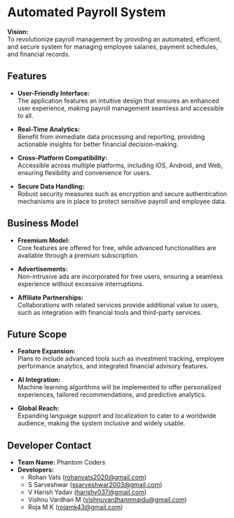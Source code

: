 # Automated Payroll System

**Vision:**  
To revolutionize payroll management by providing an automated, efficient, and secure system for managing employee salaries, payment schedules, and financial records.

## Features

- **User-Friendly Interface:**  
  The application features an intuitive design that ensures an enhanced user experience, making payroll management seamless and accessible to all.

- **Real-Time Analytics:**  
  Benefit from immediate data processing and reporting, providing actionable insights for better financial decision-making.

- **Cross-Platform Compatibility:**  
  Accessible across multiple platforms, including iOS, Android, and Web, ensuring flexibility and convenience for users.

- **Secure Data Handling:**  
  Robust security measures such as encryption and secure authentication mechanisms are in place to protect sensitive payroll and employee data.

## Business Model

- **Freemium Model:**  
  Core features are offered for free, while advanced functionalities are available through a premium subscription.

- **Advertisements:**  
  Non-intrusive ads are incorporated for free users, ensuring a seamless experience without excessive interruptions.

- **Affiliate Partnerships:**  
  Collaborations with related services provide additional value to users, such as integration with financial tools and third-party services.

## Future Scope

- **Feature Expansion:**  
  Plans to include advanced tools such as investment tracking, employee performance analytics, and integrated financial advisory features.

- **AI Integration:**  
  Machine learning algorithms will be implemented to offer personalized experiences, tailored recommendations, and predictive analytics.

- **Global Reach:**  
  Expanding language support and localization to cater to a worldwide audience, making the system inclusive and widely usable.

## Developer Contact

- **Team Name:** Phantom Coders  
- **Developers:**  
  - Rohan Vats ([rohanvats2020@gmail.com](mailto:rohanvats2020@gmail.com))  
  - S Sarveshwar ([ssarveshwar2003@gmail.com](mailto:ssarveshwar2003@gmail.com))  
  - V Harish Yadav ([harishy037@gmail.com](mailto:harishy037@gmail.com))  
  - Vishnu Vardhan M ([vishnuvardhanmnaidu@gmail.com](mailto:vishnuvardhanmnaidu@gmail.com))  
  - Roja M K ([rojamk43@gmail.com](mailto:rojamk43@gmail.com))  
